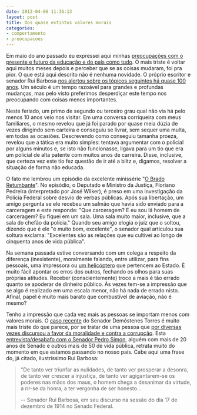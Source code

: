 ```yaml
---
date: 2012-04-06 11:36:13
layout: post
title: Dos quase extintos valores morais
categories:
- comportamento
- preocupacoes
---
```


Em maio do ano passado eu expressei aqui minhas [preocupações com o presente e futuro da educação e do país como tudo](http://blog.myhro.info/2011/05/manifesto-sobre-a-educacao/). O mais triste é voltar aqui muitos meses depois e perceber que se as coisas mudaram, foi pra pior. O que está aqui descrito não é nenhuma novidade. O próprio escritor e senador Rui Barbosa [nos alertou sobre os tópicos seguintes há quase 100 anos](http://www.casaruibarbosa.gov.br/dados/DOC/artigos/rui_barbosa/FCRB_RuiBarbosa_Requerimento_de_informacoes_sobre_o_caso_do_Satelite-II.pdf). Um século é um tempo razoável para grandes e profundas mudanças, mas pelo visto preferimos desperdiçar este tempo nos preocupando com coisas menos importantes.

Neste feriado, um primo de segundo ou terceiro grau qual não via há pelo menos 10 anos veio nos visitar. Em uma conversa corriqueira com meus familiares, o mesmo revelou que já foi parado por quase meia dúzia de vezes dirigindo sem carteira e conseguiu se livrar, sem sequer uma multa, em todas as ocasiões. Descrevendo como conseguiu tamanha proeza, revelou que a tática era muito simples: tentava argumentar com o policial por alguns minutos e, se isto não funcionasse, ligava para um tio que era um policial de alta patente com muitos anos de carreira. Disse, inclusive, que certeza vez este tio fez questão de ir até a blitz e, digamos, resolver a situação de forma não educada.

O fato me lembrou um episódio da excelente minissérie "[O Brado Retumbante](http://obradoretumbante.globo.com/platb/o-brado-retumbante/)". No episódio, o Deputado e Ministro da Justiça, Floriano Pedreira (interpretado por José Wilker), é preso em uma investigação da Polícia Federal sobre desvio de verbas públicas. Após sua libertação, um amigo pergunta se ele recebeu um salmão que havia sido enviado para a carceragem e este responde: "Que carceragem? E eu sou lá homem de carceragem? Eu fiquei em um sala. Uma sala muito maior, inclusive, que a sala do chefão da polícia." Quando seu amigo elogia o juiz que o soltou, dizendo que é ele "é muito bom, excelente", o senador qual articulou sua soltura exclama: "Excelentes são as relações que eu cultivei ao longo de cinquenta anos de vida pública".

Na semana passada estive conversando com um colega a respeito da diferença (inexistente), moralmente falando, entre utilizar, para fins pessoais, uma impressora ou [um helicóptero](http://noticias.r7.com/brasil/noticias/sarney-admite-uso-de-helicoptero-da-pm-do-maranhao-para-ir-a-sua-ilha-particular-20110822.html) que pertencem ao Estado. É muito fácil apontar os erros dos outros, fechando os olhos para suas próprias atitudes. Receber (conscientemente) troco a mais é tão errado quanto se apoderar de dinheiro público. Às vezes tem-se a impressão que se algo é realizado em uma escala menor, não há nada de errado nisto. Afinal, papel é muito mais barato que combustível de aviação, não é mesmo?

Tenho a impressão que cada vez mais as pessoas se importam menos com valores morais. O [caso recente](http://g1.globo.com/politica/noticia/2012/03/jn-mostra-novas-gravacoes-da-pf-sobre-o-caso-demostenes-torres.html) do Senador Demóstenes Torres é muito mais triste do que parece, por se tratar de uma pessoa que [por diversas vezes discursou a favor da moralidade e contra a corrupção](http://g1.globo.com/politica/noticia/2012/04/demostenes-ja-pediu-expulsao-sumaria-veja-frases.html). Esta [entrevista/desabafo com o Senador Pedro Simon](http://veja.abril.com.br/blog/ricardo-setti/politica-cia/entrevista-desabafo-do-senador-pedro-simon-a-grande-referencia-moral-do-congresso-os-bons-homens-ja-morreram-o-pt-apodreceu-mensalao-sera-o-maior-momento-da-historia-do-sup/), alguém com mais de 20 anos de Senado e outros mais de 50 de vida pública, retrata muito do momento em que estamos passando no nosso país. Cabe aqui uma frase do, já citado, ilustríssimo Rui Barbosa:

> "De tanto ver triunfar as nulidades, de tanto ver prosperar a desonra, de tanto ver crescer a injustiça, de tanto ver agigantarem-se os poderes nas mãos dos maus, o homem chega a desanimar da virtude, a rir-se da honra, a ter vergonha de ser honesto... 
> 
> -- Senador Rui Barbosa, em seu discurso na sessão do dia 17 de dezembro de 1914 no Senado Federal.
